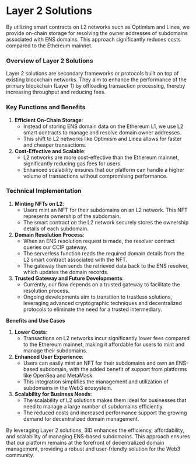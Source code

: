 # Layer 2 Solutions

By utilizing smart contracts on L2 networks such as Optimism and Linea, we provide on-chain storage for resolving the owner addresses of subdomains associated with ENS domains. This approach significantly reduces costs compared to the Ethereum mainnet.

### **Overview of Layer 2 Solutions**

Layer 2 solutions are secondary frameworks or protocols built on top of existing blockchain networks. They aim to enhance the performance of the primary blockchain (Layer 1) by offloading transaction processing, thereby increasing throughput and reducing fees.

### **Key Functions and Benefits**

1. **Efficient On-Chain Storage**:
   * Instead of storing ENS domain data on the Ethereum L1, we use L2 smart contracts to manage and resolve domain owner addresses.
   * This shift to L2 networks like Optimism and Linea allows for faster and cheaper transactions.
2. **Cost-Effective and Scalable**:
   * L2 networks are more cost-effective than the Ethereum mainnet, significantly reducing gas fees for users.
   * Enhanced scalability ensures that our platform can handle a higher volume of transactions without compromising performance.

### **Technical Implementation**

1. **Minting NFTs on L2**:
   * Users mint an NFT for their subdomains on an L2 network. This NFT represents ownership of the subdomain.
   * The smart contract on the L2 network securely stores the ownership details of each subdomain.
2. **Domain Resolution Process**:
   * When an ENS resolution request is made, the resolver contract queries our CCIP gateway.
   * The serverless function reads the required domain details from the L2 smart contract associated with the NFT.
   * The gateway then sends the retrieved data back to the ENS resolver, which updates the domain records.
3. **Trusted Gateway and Future Developments**:
   * Currently, our flow depends on a trusted gateway to facilitate the resolution process.
   * Ongoing developments aim to transition to trustless solutions, leveraging advanced cryptographic techniques and decentralized protocols to eliminate the need for a trusted intermediary.

**Benefits and Use Cases**

1. **Lower Costs**:
   * Transactions on L2 networks incur significantly lower fees compared to the Ethereum mainnet, making it affordable for users to mint and manage their subdomains.
2. **Enhanced User Experience**:
   * Users can easily mint an NFT for their subdomains and own an ENS-based subdomain, with the added benefit of support from platforms like OpenSea and MetaMask.
   * This integration simplifies the management and utilization of subdomains in the Web3 ecosystem.
3. **Scalability for Business Needs**:
   * The scalability of L2 solutions makes them ideal for businesses that need to manage a large number of subdomains efficiently.
   * The reduced costs and increased performance support the growing demand for decentralized domain management.

By leveraging Layer 2 solutions, 3ID enhances the efficiency, affordability, and scalability of managing ENS-based subdomains. This approach ensures that our platform remains at the forefront of decentralized domain management, providing a robust and user-friendly solution for the Web3 community.
